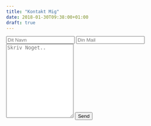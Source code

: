 ```yaml
---
title: "Kontakt Mig"
date: 2018-01-30T09:38:00+01:00
draft: true
---
```


<form action="https://formspree.io/shaydx@gmail.com" method="POST">
    <input type="hidden" name="_next" value="/tak" />
    <input type="hidden" name="_subject" value="Ny Mail fra Hugo Siden" />
    <input type="text" name="name" placeholder="Dit Navn">
    <input type="email" name="_replyto" placeholder="Din Mail">
    <textarea id="subject" name="subject" placeholder="Skriv Noget.." style="height:200px"></textarea>
    <input type="submit" value="Send">
</form>